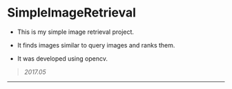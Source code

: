 SimpleImageRetrieval
===================

* This is my simple image retrieval project.

* It finds images similar to query images and ranks them.

* It was developed using opencv.

> *2017.05*
*****
